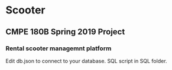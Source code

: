 # Scooter

## CMPE 180B Spring 2019 Project
### Rental scooter managemnt platform

Edit db.json to connect to your database.
SQL script in SQL folder.
